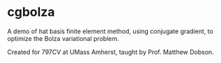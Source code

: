 # cgbolza
A demo of hat basis finite element method, using conjugate gradient, to optimize the Bolza variational problem.

Created for 797CV at UMass Amherst, taught by Prof. Matthew Dobson.

